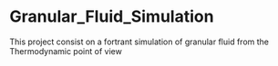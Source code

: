 # Granular_Fluid_Simulation
This project consist on a fortrant simulation of granular fluid from the Thermodynamic point of view

